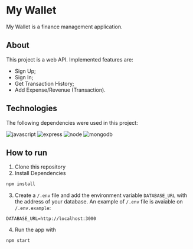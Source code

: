 # My Wallet
My Wallet is a finance management application.

## About
This project is a web API. Implemented features are:
<ul>
  <li>Sign Up;</li>
  <li>Sign In;</li>
  <li>Get Transaction History;</li>
  <li>Add Expense/Revenue (Transaction).</li>
</ul>

## Technologies
The following dependencies were used in this project:

![javascript](https://img.shields.io/badge/JavaScript-323330?style=for-the-badge&logo=javascript&logoColor=F7DF1E
)
![express](https://img.shields.io/badge/Express%20js-000000?style=for-the-badge&logo=express&logoColor=white
)
![node](https://img.shields.io/badge/Node%20js-339933?style=for-the-badge&logo=nodedotjs&logoColor=white
)
![mongodb](https://img.shields.io/badge/MongoDB-4EA94B?style=for-the-badge&logo=mongodb&logoColor=white
)

## How to run
1. Clone this repository
2. Install Dependencies
```bash
npm install
```
3. Create a `/.env` file and add the environment variable `DATABASE_URL` with the address of your database. An example of `/.env` file is avaiable on `/.env.example`:
```
DATABASE_URL=http://localhost:3000
```
4. Run the app with
```bash
npm start
````
